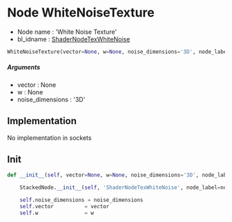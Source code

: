 # Node WhiteNoiseTexture

- Node name : 'White Noise Texture'
- bl_idname : [ShaderNodeTexWhiteNoise](https://docs.blender.org/api/current/bpy.types.{bl_idname}.html)


``` python
WhiteNoiseTexture(vector=None, w=None, noise_dimensions='3D', node_label=None, node_color=None)
```
##### Arguments

- vector : None
- w : None
- noise_dimensions : '3D'

## Implementation

No implementation in sockets

## Init

``` python
def __init__(self, vector=None, w=None, noise_dimensions='3D', node_label=None, node_color=None):

    StackedNode.__init__(self, 'ShaderNodeTexWhiteNoise', node_label=node_label, node_color=node_color)

    self.noise_dimensions = noise_dimensions
    self.vector          = vector
    self.w               = w
```
